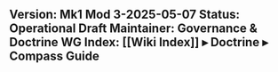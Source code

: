 **Version:** Mk1 Mod 3-2025-05-07
**Status:** Operational Draft
**Maintainer:** Governance & Doctrine WG
**Index:** [[Wiki Index]] ▸ Doctrine ▸ Compass Guide  
---